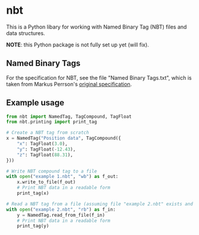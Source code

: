# nbt

This is a Python libary for working with Named Binary Tag (NBT) files and data structures.

**NOTE**: this Python package is not fully set up yet (will fix).

## Named Binary Tags

For the specification for NBT, see the file "Named Binary Tags.txt", which is taken from Markus Perrson's [original specification](https://web.archive.org/web/20110723210920/http://www.minecraft.net/docs/NBT.txt).

## Example usage

```python
from nbt import NamedTag, TagCompound, TagFloat
from nbt.printing import print_tag

# Create a NBT tag from scratch
x = NamedTag("Position data", TagCompound({
    "x": TagFloat(3.0),
    "y": TagFloat(-12.43),
    "z": TagFloat(88.31),
}))

# Write NBT compound tag to a file
with open("example 1.nbt", "wb") as f_out:
    x.write_to_file(f_out)
    # Print NBT data in a readable form
    print_tag(x)

# Read a NBT tag from a file (assuming file "example 2.nbt" exists and is not gzipped)
with open("example 2.nbt", "rb") as f_in:
    y = NamedTag.read_from_file(f_in)
    # Print NBT data in a readable form
    print_tag(y)
```